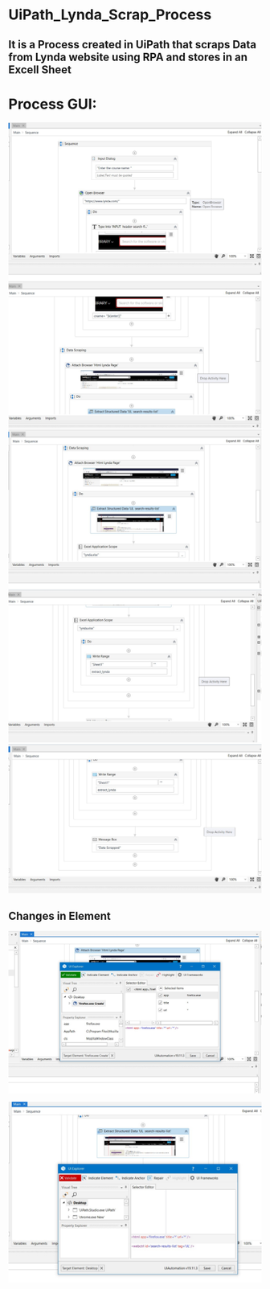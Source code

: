 # UiPath_Lynda_Scrap_Process

## It is a Process created in UiPath that scraps Data from Lynda website using RPA and stores in an Excell Sheet

# Process GUI:

![](images/1.jpg)
![](images/2.jpg)
![](images/3.jpg)
![](images/4.jpg)
![](images/5.jpg)

## Changes in Element

![](images/6.jpg)

![](images/7.jpg)
